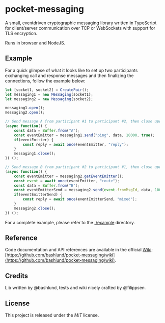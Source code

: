 # pocket-messaging

A small, eventdriven cryptographic messaging library written in TypeScript for client/server communication over TCP or WebSockets with support for TLS encryption.

Runs in browser and NodeJS.

## Example
For a quick glimpse of what it looks like to set up two participants exchanging call and response messages and then finalizing the connections, follow the example below:
```javascript
let [socket1, socket2] = CreatePair();
let messaging1 = new Messaging(socket1);
let messaging2 = new Messaging(socket2);

messaging1.open();
messaging2.open();

// Send message A from participant #1 to participant #2, then close upon reply
(async function() {
    const data = Buffer.from("A");
    const eventEmitter = messaging1.send("ping", data, 10000, true);
    if(eventEmitter) {
        const reply = await once(eventEmitter, "reply");
    }
    messaging1.close();
}) ();

// Send message B from participant #2 to participant #1, then close upon reply
(async function() {
    const eventEmitter = messaging2.getEventEmitter();
    const event = await once(eventEmitter, "route");
    const data = Buffer.from("B");
    const eventEmitterSend = messaging2.send(event.fromMsgId, data, 10000);
    if(eventEmitterSend) {
        const reply = await once(eventEmitterSend, "mixed");
    }
    messaging2.close();
}) ();
```

For a complete example, please refer to the [./example](https://github.com/bashlund/pocket-messaging/tree/main/example) directory.

## Reference
Code documentation and API references are available in the official [Wiki](https://github.com/bashlund/pocket-messaging/wiki): [https://github.com/bashlund/pocket-messaging/wiki](https://github.com/bashlund/pocket-messaging/wiki).

## Credits
Lib written by @bashlund, tests and wiki nicely crafted by @filippsen.

## License
This project is released under the _MIT_ license.
